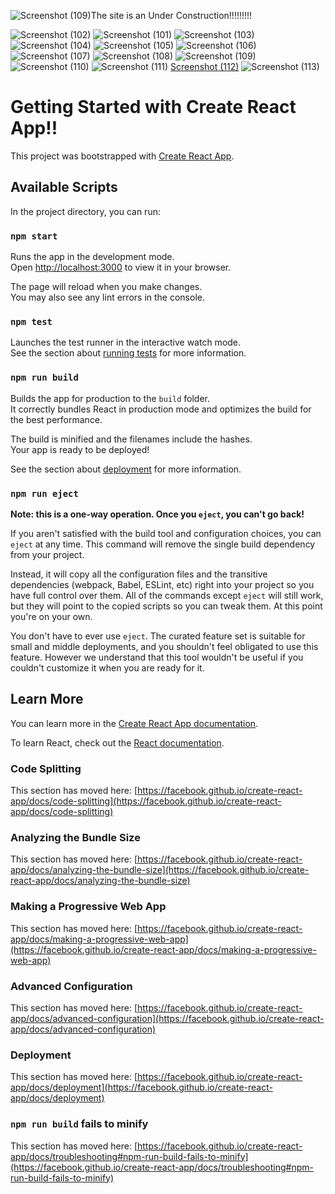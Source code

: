 ![Screenshot (109)](https://github.com/sanketuparate/Food/assets/81017631/cf42e3d5-d933-4eeb-8b02-4c5ed248da47)The site is an Under Construction!!!!!!!!!

![Screenshot (102)](https://github.com/sanketuparate/Food/assets/81017631/8d960d82-8427-40f3-b1cd-f978effbf9e8)
![Screenshot (101)](https://github.com/sanketuparate/Food/assets/81017631/069a5d75-0195-4339-b668-fbe92b28177f)
![Screenshot (103)](https://github.com/sanketuparate/Food/assets/81017631/a9d28e67-f47b-494d-80ef-a7d96fda4307)
![Screenshot (104)](https://github.com/sanketuparate/Food/assets/81017631/275611fd-8518-409b-b9c2-9f04b6e88210)
![Screenshot (105)](https://github.com/sanketuparate/Food/assets/81017631/97121da5-0e0e-4e13-9e8b-fac4e4634c71)
![Screenshot (106)](https://github.com/sanketuparate/Food/assets/81017631/4cf945a2-912e-4c3d-851f-54d37542c465)
![Screenshot (107)](https://github.com/sanketuparate/Food/assets/81017631/4288edd2-5f70-4c76-a282-ca8b0c712d17)
![Screenshot (108)](https://github.com/sanketuparate/Food/assets/81017631/fb63886f-cc7e-4d7b-b80c-5b3df0228b14)
![Screenshot (109)](https://github.com/sanketuparate/Food/assets/81017631/d13530cf-b80b-4fb2-8e3e-64ad6b228135)
![Screenshot (110)](https://github.com/sanketuparate/Food/assets/81017631/ad96b139-cffd-4a7e-a7d2-48ccb0d7c52c)
![Screenshot (111)](https://github.com/sanketuparate/Food/assets/81017631/3b7a06db-ba53-4ad5-bcaa-c694e3723259)
[Screenshot (112)](https://github.com/sanketuparate/Food/assets/81017631/34303de7-686b-4fe5-a10d-40078eb2146b)
![Screenshot (113)](https://github.com/sanketuparate/Food/assets/81017631/4d993cf1-d338-471a-b205-56363276042e)



# Getting Started with Create React App!!

This project was bootstrapped with [Create React App](https://github.com/facebook/create-react-app).

## Available Scripts

In the project directory, you can run:

### `npm start`

Runs the app in the development mode.\
Open [http://localhost:3000](http://localhost:3000) to view it in your browser.

The page will reload when you make changes.\
You may also see any lint errors in the console.

### `npm test`

Launches the test runner in the interactive watch mode.\
See the section about [running tests](https://facebook.github.io/create-react-app/docs/running-tests) for more information.

### `npm run build`

Builds the app for production to the `build` folder.\
It correctly bundles React in production mode and optimizes the build for the best performance.

The build is minified and the filenames include the hashes.\
Your app is ready to be deployed!

See the section about [deployment](https://facebook.github.io/create-react-app/docs/deployment) for more information.

### `npm run eject`

**Note: this is a one-way operation. Once you `eject`, you can't go back!**

If you aren't satisfied with the build tool and configuration choices, you can `eject` at any time. This command will remove the single build dependency from your project.

Instead, it will copy all the configuration files and the transitive dependencies (webpack, Babel, ESLint, etc) right into your project so you have full control over them. All of the commands except `eject` will still work, but they will point to the copied scripts so you can tweak them. At this point you're on your own.

You don't have to ever use `eject`. The curated feature set is suitable for small and middle deployments, and you shouldn't feel obligated to use this feature. However we understand that this tool wouldn't be useful if you couldn't customize it when you are ready for it.

## Learn More

You can learn more in the [Create React App documentation](https://facebook.github.io/create-react-app/docs/getting-started).

To learn React, check out the [React documentation](https://reactjs.org/).

### Code Splitting

This section has moved here: [https://facebook.github.io/create-react-app/docs/code-splitting](https://facebook.github.io/create-react-app/docs/code-splitting)

### Analyzing the Bundle Size

This section has moved here: [https://facebook.github.io/create-react-app/docs/analyzing-the-bundle-size](https://facebook.github.io/create-react-app/docs/analyzing-the-bundle-size)

### Making a Progressive Web App

This section has moved here: [https://facebook.github.io/create-react-app/docs/making-a-progressive-web-app](https://facebook.github.io/create-react-app/docs/making-a-progressive-web-app)

### Advanced Configuration

This section has moved here: [https://facebook.github.io/create-react-app/docs/advanced-configuration](https://facebook.github.io/create-react-app/docs/advanced-configuration)

### Deployment

This section has moved here: [https://facebook.github.io/create-react-app/docs/deployment](https://facebook.github.io/create-react-app/docs/deployment)

### `npm run build` fails to minify

This section has moved here: [https://facebook.github.io/create-react-app/docs/troubleshooting#npm-run-build-fails-to-minify](https://facebook.github.io/create-react-app/docs/troubleshooting#npm-run-build-fails-to-minify)
